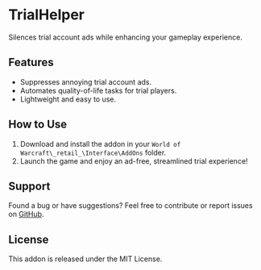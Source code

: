 # TrialHelper
Silences trial account ads while enhancing your gameplay experience.

## Features
- Suppresses annoying trial account ads.
- Automates quality-of-life tasks for trial players.
- Lightweight and easy to use.

## How to Use
1. Download and install the addon in your `World of Warcraft\_retail_\Interface\AddOns` folder.
2. Launch the game and enjoy an ad-free, streamlined trial experience!

## Support
Found a bug or have suggestions? Feel free to contribute or report issues on [GitHub](https://github.com/YourRepo/TrialHelper).

## License
This addon is released under the MIT License.
